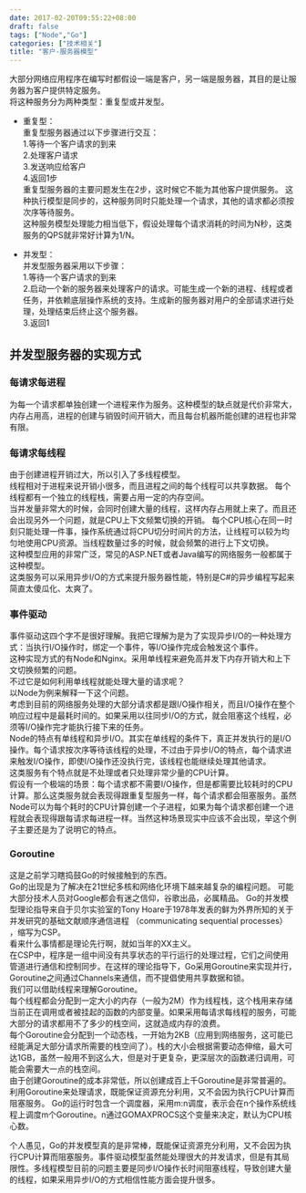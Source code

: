 ```yaml
---
date: 2017-02-20T09:55:22+08:00
draft: false
tags: ["Node","Go"]
categories: ["技术相关"]
title: "客户-服务器模型"
---
```


大部分网络应用程序在编写时都假设一端是客户，另一端是服务器，其目的是让服务器为客户提供特定服务。  
将这种服务分为两种类型：重复型或并发型。  

- 重复型：  
重复型服务器通过以下步骤进行交互：  
1.等待一个客户请求的到来  
2.处理客户请求  
3.发送响应给客户  
4.返回1步  
重复型服务器的主要问题发生在2步，这时候它不能为其他客户提供服务。 
这种执行模型是同步的，这种服务同时只能处理一个请求，其他的请求都必须按次序等待服务。  
这种服务模型处理能力相当低下，假设处理每个请求消耗的时间为N秒，这类服务的QPS就非常好计算为1/N。

- 并发型：  
并发型服务器采用以下步骤：  
1.等待一个客户请求的到来  
2.启动一个新的服务器来处理客户的请求。可能生成一个新的进程、线程或者任务，并依赖底层操作系统的支持。生成新的服务器对用户的全部请求进行处理，处理结束后终止这个服务器。  
3.返回1  

## 并发型服务器的实现方式

### 每请求每进程  
为每一个请求都单独创建一个进程来作为服务。这种模型的缺点就是代价非常大，内存占用高，进程的创建与销毁时间开销大，而且每台机器所能创建的进程也非常有限。

### 每请求每线程
由于创建进程开销过大，所以引入了多线程模型。  
线程相对于进程来说开销小很多，而且进程之间的每个线程可以共享数据。
每个线程都有一个独立的线程栈，需要占用一定的内存空间。  
当并发量非常大的时候，会同时创建大量的线程，这样内存占用就上来了。而且还会出现另外一个问题，就是CPU上下文频繁切换的开销。
每个CPU核心在同一时刻只能处理一件事，操作系统通过将CPU切分时间片的方法，让线程可以较为均匀地使用CPU资源。当线程数量过多的时候，就会频繁的进行上下文切换。  
这种模型应用的非常广泛，常见的ASP.NET或者Java编写的网络服务一般都属于这种模型。  
这类服务可以采用异步I/O的方式来提升服务器性能，特别是C#的异步编程写起来简直太傻瓜化、太爽了。

### 事件驱动
事件驱动这四个字不是很好理解。我把它理解为是为了实现异步I/O的一种处理方式：当执行I/O操作时，绑定一个事件，等I/O操作完成会触发这个事件。  
这种实现方式的有Node和Nginx。采用单线程来避免高并发下内存开销大和上下文切换频繁的问题。  
不过它是如何利用单线程就能处理大量的请求呢？  
以Node为例来解释一下这个问题。  
考虑到目前的网络服务处理的大部分请求都是跟I/O操作相关，而且I/O操作在整个响应过程中是最耗时间的。如果采用以往同步I/O的方式，就会阻塞这个线程，必须等I/O操作完才能执行接下来的任务。  
Node的特点有单线程和异步I/O。其实在单线程的条件下，真正并发执行的是I/O操作。每个请求按次序等待该线程的处理，不过由于异步I/O的特点，每个请求进来触发I/O操作，即使I/O操作还没执行完，该线程也能继续处理其他请求。  
这类服务有个特点就是不处理或者只处理非常少量的CPU计算。  
假设有一个极端的场景：每个请求都不需要I/O操作，但是都需要比较耗时的CPU计算。那么这类服务就会表现得跟重复型服务一样，每个请求都会阻塞服务。虽然Node可以为每个耗时的CPU计算创建一个子进程，如果为每个请求都创建一个进程就会表现得跟每请求每进程一样。当然这种场景现实中应该不会出现，举这个例子主要还是为了说明它的特点。

### Goroutine
这是之前学习瞎捣鼓Go的时候接触到的东西。  
Go的出现是为了解决在21世纪多核和网络化环境下越来越复杂的编程问题。
可能大部分技术人员对Google都会有迷之信仰，谷歌出品，必属精品。
Go的并发模型理论指导来自于贝尔实验室的Tony Hoare于1978年发表的鲜为外界所知的关于并发研究的基础文献顺序通信进程 （communicating sequential processes） ，缩写为CSP。  
看来什么事情都是理论先行啊，就如当年的XX主义。  
在CSP中，程序是一组中间没有共享状态的平行运行的处理过程，它们之间使用管道进行通信和控制同步。在这样的理论指导下，Go采用Goroutine来实现并行，Goroutine之间通过Channels来通信，而不提倡使用共享数据和锁。  
我们可以借助线程来理解Goroutine。  
每个线程都会分配到一定大小的内存（一般为2M）作为线程栈，这个栈用来存储当前正在调用或者被挂起的函数的内部变量。如果采用每请求每线程的服务，可能大部分的请求都用不了多少的栈空间，这就造成内存的浪费。    
每个Goroutine会分配到一个动态栈，一开始为2KB（应用到网络服务，这可能已经能满足大部分请求所需要的栈空间了）。栈的大小会根据需要动态伸缩，最大可达1GB，虽然一般用不到这么大，但是对于更复杂，更深层次的函数递归调用，可能会需要大一点的栈空间。  
由于创建Goroutine的成本非常低，所以创建成百上千Goroutine是非常普遍的。利用Goroutine来处理请求，既能保证资源充分利用，又不会因为执行CPU计算而阻塞服务。
Go的运行时包含一个调度器，采用m:n调度，表示会在n个操作系统线程上调度m个Goroutine。n通过GOMAXPROCS这个变量来决定，默认为CPU核心数。

个人愚见，Go的并发模型真的是非常棒，既能保证资源充分利用，又不会因为执行CPU计算而阻塞服务。事件驱动模型虽然能处理很大的并发请求，但是有其局限性。多线程模型目前的问题主要是同步I/O操作长时间阻塞线程，导致创建大量的线程，如果采用异步I/O的方式相信性能方面会提升很多。
